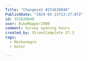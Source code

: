 ```yaml
---
Title: "Changeset #151628840"
PublishDate: "2024-05-21T13:27:07Z"
id: 151628840
user: BikeMapper2000
comment: Survey opening hours
created_by: StreetComplete 57.3
tags:
  - Montenegro
  - Kotor

---
```

